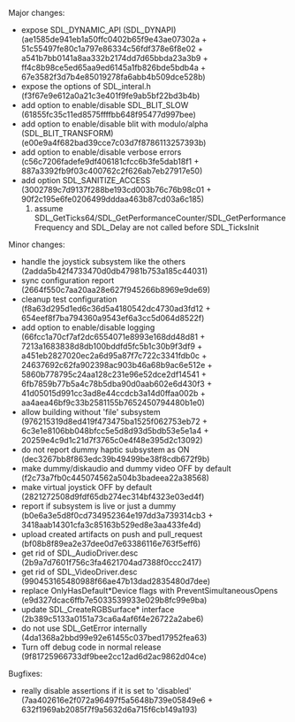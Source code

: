 Major changes:
- expose SDL_DYNAMIC_API (SDL_DYNAPI) (ae1585de941eb1a50ffc0402b65f9e43ae07302a + 51c55497fe80c1a797e86334c56fdf378e6f8e02 + a541b7bb0141a8aa332b2174dd7d65bbda23a3b9 + ff4c8b98ce5ed65aa9ed6145a1fb826bde5bdb4a + 67e3582f3d7b4e85019278fa6abb4b509dce528b)
- expose the options of SDL_interal.h (f3f67e9e612a0a21c3e401f9fe9ab5bf22bd3b4b)
- add option to enable/disable SDL_BLIT_SLOW (61855fc35c11ed8575ffffbb648f95477d997bee)
- add option to enable/disable blit with modulo/alpha (SDL_BLIT_TRANSFORM) (e00e9a4f682bad39cce7c03d7f8786113257393b)
- add option to enable/disable verbose errors (c56c7206fadefe9df406181cfcc6b3fe5dab18f1 + 887a3392fb9f03c400762c2f626ab7eb27917e50)
- add option SDL_SANITIZE_ACCESS (3002789c7d9137f288be193cd003b76c76b98c01 + 90f2c195e6fe0206499dddaa463b87cd03a6c185)
  1. assume SDL_GetTicks64/SDL_GetPerformanceCounter/SDL_GetPerformanceFrequency and SDL_Delay are not called before SDL_TicksInit

Minor changes:
- handle the joystick subsystem like the others (2adda5b42f4733470d0db47981b753a185c44031)
- sync configuration report (2664f550c7aa20aa28e627f945266b8969e9de69)
- cleanup test configuration (f8a63d295d1ed6c36d5a4180542dc4730ad3fd12 + 654eef8f7ba794360a9543ef6a3cc5d064d8522f)
- add option to enable/disable logging (66fcc1a70cf7af2dc6554071e8993e168dd48d81 + 7213a1683838d8db100bddfd5fc5b1c30b9f3df9 + a451eb2827020ec2a6d95a87f7c722c3341fdb0c + 24637692c62fa902398ac903b46a68b9ac6e512e + 5860b778795c24aa128c231e96e52dce2df14541 + 6fb7859b77b5a4c78b5dba90d0aab602e6d430f3 + 41d05015d991cc3ad8e44ccdcb3a14d0ffaa002b + aa4aea46bf9c33b2581155b7652450794480b1e0)
- allow building without 'file' subsystem (976215319d8ed419f473475ba1525f062753eb72 + 6c3e1e8106bb048bfcc5e5d8d93d5bdb53e5e1a4 + 20259e4c9d1c21d7f3765c0e4f48e395d2c13092)
- do not report dummy haptic subsystem as ON (dec3267bb8f863edc39b49499be38f8cdb672f9b)
- make dummy/diskaudio and dummy video OFF by default (f2c73a7fb0c445074562a504b3badeea22a38568)
- make virtual joystick OFF by default (2821272508d9fdf65db274ec314bf4323e03ed4f)
- report if subsystem is live or just a dummy (b0e6a3e5d8f0cd734952364e197dd3a739314cb3 + 3418aab14301cfa3c85163b529ed8e3aa433fe4d)
- upload created artifacts on push and pull_request (bf08b8f89ea2e37dee0d7e63386116e763f5eff6)
- get rid of SDL_AudioDriver.desc (2b9a7d7601f756c3fa4621704ad7388f0ccc2417)
- get rid of SDL_VideoDriver.desc (990453165480988f66ae47b13dad2835480d7dee)
- replace OnlyHasDefault*Device flags with PreventSimultaneousOpens (e9d327dcac6ffb7e5033539933e029b8fc99e9ba)
- update SDL_CreateRGBSurface* interface (2b389c5133a0151a73ca6a4af6f4e26722a2abe6)
- do not use SDL_GetError internally (4da1368a2bbd99e92e61455c037bed17952fea63)
- Turn off debug code in normal release (9f81725966733df9bee2cc12ad6d2ac9862d04ce)

Bugfixes:
- really disable assertions if it is set to 'disabled' (7aa402616e2f072a96497f5a5648b739e05849e6 + 632f1969ab2085f7f9a5632d6a715f6cb149a193)
